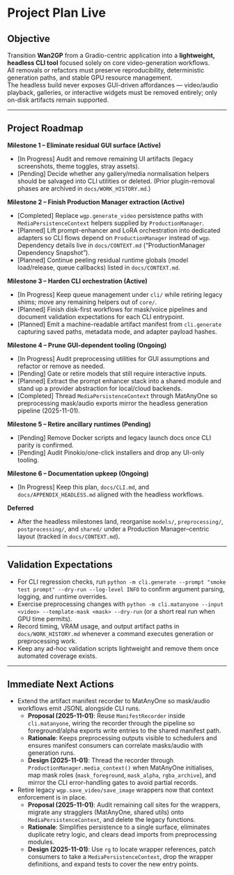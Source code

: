 # Project Plan Live

## Objective
Transition **Wan2GP** from a Gradio-centric application into a **lightweight, headless CLI tool** focused solely on core video-generation workflows.  
All removals or refactors must preserve reproducibility, deterministic generation paths, and stable GPU resource management.  
The headless build never exposes GUI-driven affordances — video/audio playback, galleries, or interactive widgets must be removed entirely; only on-disk artifacts remain supported.

---

## Project Roadmap

**Milestone 1 – Eliminate residual GUI surface (Active)**
- [In Progress] Audit and remove remaining UI artifacts (legacy screenshots, theme toggles, stray assets).
- [Pending] Decide whether any gallery/media normalisation helpers should be salvaged into CLI utilities or deleted. (Prior plugin-removal phases are archived in `docs/WORK_HISTORY.md`.)

**Milestone 2 – Finish Production Manager extraction (Active)**
- [Completed] Replace `wgp.generate_video` persistence paths with `MediaPersistenceContext` helpers supplied by `ProductionManager`.
- [Planned] Lift prompt-enhancer and LoRA orchestration into dedicated adapters so CLI flows depend on `ProductionManager` instead of `wgp`. Dependency details live in `docs/CONTEXT.md` (“ProductionManager Dependency Snapshot”).
- [Planned] Continue peeling residual runtime globals (model load/release, queue callbacks) listed in `docs/CONTEXT.md`.

**Milestone 3 – Harden CLI orchestration (Active)**
- [In Progress] Keep queue management under `cli/` while retiring legacy shims; move any remaining helpers out of `core/`.
- [Planned] Finish disk-first workflows for mask/voice pipelines and document validation expectations for each CLI entrypoint.
- [Planned] Emit a machine-readable artifact manifest from `cli.generate` capturing saved paths, metadata mode, and adapter payload hashes.

**Milestone 4 – Prune GUI-dependent tooling (Ongoing)**
- [In Progress] Audit preprocessing utilities for GUI assumptions and refactor or remove as needed.
- [Pending] Gate or retire models that still require interactive inputs.
- [Planned] Extract the prompt enhancer stack into a shared module and stand up a provider abstraction for local/cloud backends.
- [Completed] Thread `MediaPersistenceContext` through MatAnyOne so preprocessing mask/audio exports mirror the headless generation pipeline (2025-11-01).

**Milestone 5 – Retire ancillary runtimes (Pending)**
- [Pending] Remove Docker scripts and legacy launch docs once CLI parity is confirmed.
- [Pending] Audit Pinokio/one-click installers and drop any UI-only tooling.

**Milestone 6 – Documentation upkeep (Ongoing)**
- [In Progress] Keep this plan, `docs/CLI.md`, and `docs/APPENDIX_HEADLESS.md` aligned with the headless workflows.

**Deferred**
- After the headless milestones land, reorganise `models/`, `preprocessing/`, `postprocessing/`, and `shared/` under a Production Manager–centric layout (tracked in `docs/CONTEXT.md`).

---

## Validation Expectations
- For CLI regression checks, run `python -m cli.generate --prompt "smoke test prompt" --dry-run --log-level INFO` to confirm argument parsing, logging, and runtime overrides.
- Exercise preprocessing changes with `python -m cli.matanyone --input <video> --template-mask <mask> --dry-run` (or a short real run when GPU time permits).
- Record timing, VRAM usage, and output artifact paths in `docs/WORK_HISTORY.md` whenever a command executes generation or preprocessing work.
- Keep any ad-hoc validation scripts lightweight and remove them once automated coverage exists.

---

## Immediate Next Actions
- Extend the artifact manifest recorder to MatAnyOne so mask/audio workflows emit JSONL alongside CLI runs.
  - **Proposal (2025-11-01)**: Reuse `ManifestRecorder` inside `cli.matanyone`, wiring the recorder through the pipeline so foreground/alpha exports write entries to the shared manifest path.
  - **Rationale**: Keeps preprocessing outputs visible to schedulers and ensures manifest consumers can correlate masks/audio with generation runs.
  - **Design (2025-11-01)**: Thread the recorder through `ProductionManager.media_context()` when MatAnyOne initialises, map mask roles (`mask_foreground`, `mask_alpha`, `rgba_archive`), and mirror the CLI error-handling gates to avoid partial records.
- Retire legacy `wgp.save_video/save_image` wrappers now that context enforcement is in place.
  - **Proposal (2025-11-01)**: Audit remaining call sites for the wrappers, migrate any stragglers (MatAnyOne, shared utils) onto `MediaPersistenceContext`, and delete the legacy functions.
  - **Rationale**: Simplifies persistence to a single surface, eliminates duplicate retry logic, and clears dead imports from preprocessing modules.
  - **Design (2025-11-01)**: Use `rg` to locate wrapper references, patch consumers to take a `MediaPersistenceContext`, drop the wrapper definitions, and expand tests to cover the new entry points.
  